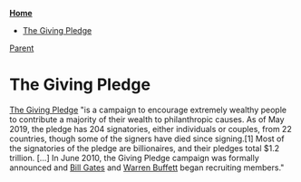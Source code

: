 <!-- START doctoc generated TOC please keep comment here to allow auto update -->
<!-- DON'T EDIT THIS SECTION, INSTEAD RE-RUN doctoc TO UPDATE -->
**[Home](#pages/blog/cv19/index)**

- [The Giving Pledge](#the-giving-pledge)

<!-- END doctoc generated TOC please keep comment here to allow auto update -->

[Parent](#pages/blog/cv19/philanthropy)

# The Giving Pledge

[The Giving Pledge](https://en.wikipedia.org/wiki/The_Giving_Pledge) "is a 
campaign to encourage extremely wealthy people to contribute a majority of 
their wealth to philanthropic causes. As of May 2019, the pledge has 204 
signatories, either individuals or couples, from 22 countries, though some of 
the signers have died since signing.[1] Most of the signatories of the pledge 
are billionaires, and their pledges total $1.2 trillion.
[...]
In June 2010, the Giving Pledge campaign was formally announced and 
[Bill Gates](#pages/blog/cv19/people/bill-gates) and 
[Warren Buffett](#pages/blog/cv19/people/warren-buggett) began recruiting 
members."
